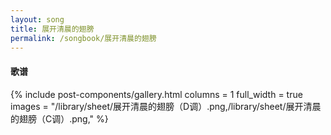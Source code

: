 ```yaml
---
layout: song
title: 展开清晨的翅膀
permalink: /songbook/展开清晨的翅膀
---
```


#### 歌谱

{% include post-components/gallery.html
    columns = 1
    full_width = true
    images = "/library/sheet/展开清晨的翅膀（D调）.png,/library/sheet/展开清晨的翅膀（C调）.png,"
%}
